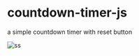 # countdown-timer-js
a simple countdown timer with reset button

![ss](https://github.com/varun-desu-yo/countdown-timer-js/assets/70738527/0389d367-3c44-4f44-b111-9900f6e0be7e)
